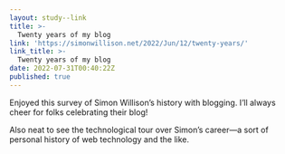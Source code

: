 ```yaml
---
layout: study--link
title: >-
  Twenty years of my blog
link: 'https://simonwillison.net/2022/Jun/12/twenty-years/'
link_title: >-
  Twenty years of my blog
date: 2022-07-31T00:40:22Z
published: true
---
```


Enjoyed this survey of Simon Willison’s history with blogging. I’ll always cheer for folks celebrating their blog!

Also neat to see the technological tour over Simon’s career—a sort of personal history of web technology and the like.

